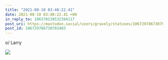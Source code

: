 ```yaml
---
title: "2021-08-10 03:48:22.41"
date: 2021-08-10 03:48:22.41 +00
in_reply_to: 106370139532394117
post_uri: https://mastodon.social/users/gravely/statuses/106729786730702403
post_id: 106729786730702403
---
```

o/ Larry


![](/images/106729786676904034.jpg)


